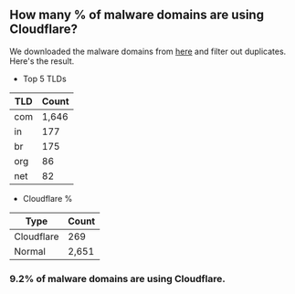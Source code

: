 ## How many % of malware domains are using Cloudflare?


We downloaded the malware domains from [here](https://urlhaus.abuse.ch) and filter out duplicates.
Here's the result.


[//]: # (start replacement)


- Top 5 TLDs

| TLD | Count |
| --- | --- |
| com | 1,646 |
| in | 177 |
| br | 175 |
| org | 86 |
| net | 82 |


- Cloudflare %

| Type | Count |
| --- | --- |
| Cloudflare | 269 |
| Normal | 2,651 |


### 9.2% of malware domains are using Cloudflare.
